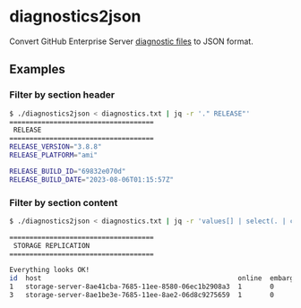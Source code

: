 # diagnostics2json

Convert GitHub Enterprise Server [diagnostic files](https://docs.github.com/en/enterprise-server@latest/support/contacting-github-support/providing-data-to-github-support#creating-and-sharing-diagnostic-files) to JSON format.

## Examples

### Filter by section header

``` sh
$ ./diagnostics2json < diagnostics.txt | jq -r '." RELEASE"'
====================================
 RELEASE
====================================
RELEASE_VERSION="3.8.8"
RELEASE_PLATFORM="ami"

RELEASE_BUILD_ID="69832e070d"
RELEASE_BUILD_DATE="2023-08-06T01:15:57Z"
```

### Filter by section content

``` sh
$ ./diagnostics2json < diagnostics.txt | jq -r 'values[] | select(. | contains("8ae1be3e-7685-11ee-8ae2-06d8c9275659"))' | tail

====================================
 STORAGE REPLICATION
====================================

Everything looks OK!
id  host                                                 online  embargoed  created_at           updated_at           non_voting  datacenter  rack  ip    cache_location
1   storage-server-8ae41cba-7685-11ee-8580-06ec1b2908a3  1       0          2023-10-29 18:16:25  2023-10-29 18:40:24  0           default     NULL  NULL  NULL
3   storage-server-8ae1be3e-7685-11ee-8ae2-06d8c9275659  1       0          2023-10-29 18:31:21  2023-10-29 18:40:24  1           default     NULL  NULL  NULL
```
